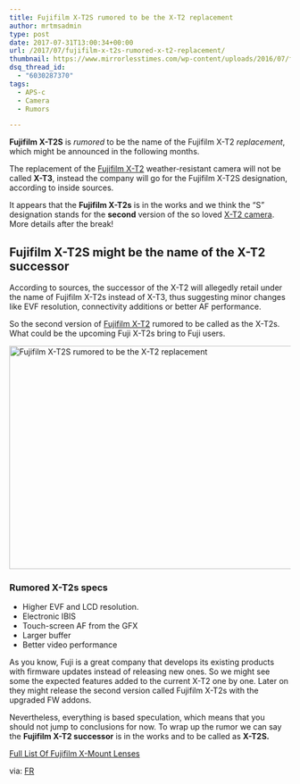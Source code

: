 ```yaml
---
title: Fujifilm X-T2S rumored to be the X-T2 replacement
author: mrtmsadmin
type: post
date: 2017-07-31T13:00:34+00:00
url: /2017/07/fujifilm-x-t2s-rumored-x-t2-replacement/
thumbnail: https://www.mirrorlesstimes.com/wp-content/uploads/2016/07/fujifilm-x-t2-front.jpg
dsq_thread_id:
  - "6030287370"
tags:
  - APS-c
  - Camera
  - Rumors

---
```

**Fujifilm X-T2S** is _rumored_ to be the name of the Fujifilm X-T2 _replacement_, which might be announced in the following months.

The replacement of the [Fujifilm X-T2][1] weather-resistant camera will not be called **X-T3**, instead the company will go for the Fujifilm X-T2S designation, according to inside sources.

It appears that the **Fujifilm X-T2s** is in the works and we think the “S” designation stands for the **second** version of the so loved [X-T2 camera][2]. More details after the break!<!--more-->

## Fujifilm X-T2S might be the name of the X-T2 successor

According to sources, the successor of the X-T2 will allegedly retail under the name of Fujifilm X-T2s instead of X-T3, thus suggesting minor changes like EVF resolution, connectivity additions or better AF performance.

So the second version of [Fujifilm X-T2][3] rumored to be called as the X-T2s. What could be the upcoming Fuji X-T2s bring to Fuji users.

[<img class="aligncenter wp-image-1224 size-full" title="Fujifilm X-T2S rumored to be the X-T2 replacement" src="https://i2.wp.com/www.mirrorlesstimes.com/wp-content/uploads/2017/07/fujifilm-released-firmware-updates-x-t1-x-t2-x-pro2-x-t20-gfx-cameras.jpg?resize=600%2C400&#038;ssl=1" alt="Fujifilm X-T2S rumored to be the X-T2 replacement" width="600" height="400" srcset="https://i2.wp.com/www.mirrorlesstimes.com/wp-content/uploads/2017/07/fujifilm-released-firmware-updates-x-t1-x-t2-x-pro2-x-t20-gfx-cameras.jpg?w=1000&ssl=1 1000w, https://i2.wp.com/www.mirrorlesstimes.com/wp-content/uploads/2017/07/fujifilm-released-firmware-updates-x-t1-x-t2-x-pro2-x-t20-gfx-cameras.jpg?resize=300%2C200&ssl=1 300w, https://i2.wp.com/www.mirrorlesstimes.com/wp-content/uploads/2017/07/fujifilm-released-firmware-updates-x-t1-x-t2-x-pro2-x-t20-gfx-cameras.jpg?resize=768%2C511&ssl=1 768w, https://i2.wp.com/www.mirrorlesstimes.com/wp-content/uploads/2017/07/fujifilm-released-firmware-updates-x-t1-x-t2-x-pro2-x-t20-gfx-cameras.jpg?resize=180%2C120&ssl=1 180w, https://i2.wp.com/www.mirrorlesstimes.com/wp-content/uploads/2017/07/fujifilm-released-firmware-updates-x-t1-x-t2-x-pro2-x-t20-gfx-cameras.jpg?resize=75%2C50&ssl=1 75w, https://i2.wp.com/www.mirrorlesstimes.com/wp-content/uploads/2017/07/fujifilm-released-firmware-updates-x-t1-x-t2-x-pro2-x-t20-gfx-cameras.jpg?resize=700%2C466&ssl=1 700w" sizes="(max-width: 600px) 100vw, 600px" data-recalc-dims="1" />][4]

### Rumored X-T2s specs

  * Higher EVF and LCD resolution.
  * Electronic IBIS
  * Touch-screen AF from the GFX
  * Larger buffer
  * Better video performance

As you know, Fuji is a great company that develops its existing products with firmware updates instead of releasing new ones. So we might see some the expected features added to the current X-T2 one by one. Later on they might release the second version called Fujifilm X-T2s with the upgraded FW addons.

Nevertheless, everything is based speculation, which means that you should not jump to conclusions for now. To wrap up the rumor we can say the **Fujifilm X-T2 successor** is in the works and to be called as **X-T2S.**

<a class="btn btn-primary btn-lg btn-block btn-danger" title="$500 off on Sony a7RII: $2,698" href="https://www.dailycameranews.com/2017/01/full-list-fujifilm-x-mount-lenses/" target="_blank" rel="noopener" data-amzn-asin="B00ZDWGFR2">Full List Of Fujifilm X-Mount Lenses</a>

via: <a href="http://www.fujirumors.com/fujifilm-x-t2-successor-called-fujifilm-x-t2s/" target="_blank" rel="nofollow noopener noreferrer">FR</a>

 [1]: https://www.mirrorlesstimes.com/2017/01/fujifilm-x-t20/
 [2]: https://www.mirrorlesstimes.com/2017/06/best-lenses-fujifilm-x-t2/
 [3]: http://amzn.to/2vghwE2
 [4]: https://i2.wp.com/www.mirrorlesstimes.com/wp-content/uploads/2017/07/fujifilm-released-firmware-updates-x-t1-x-t2-x-pro2-x-t20-gfx-cameras.jpg?ssl=1